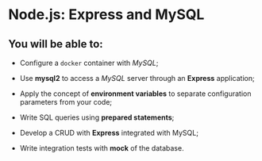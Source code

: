 # Node.js: Express and MySQL

## You will be able to:

- Configure a `docker` container with *MySQL*;

- Use **mysql2** to access a *MySQL* server through an **Express** application;

- Apply the concept of **environment variables** to separate configuration parameters from your code;

- Write SQL queries using **prepared statements**;

- Develop a CRUD with **Express** integrated with MySQL;

- Write integration tests with **mock** of the database.